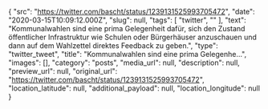 {
  "src": "https://twitter.com/bascht/status/1239131525993705472",
  "date": "2020-03-15T10:09:12.000Z",
  "slug": null,
  "tags": [
    "twitter",
    ""
  ],
  "text": "Kommunalwahlen sind eine prima Gelegenheit dafür, sich den Zustand öffentlicher Infrastruktur wie Schulen oder Bürgerhäuser anzuschauen und dann auf dem Wahlzettel direktes Feedback zu geben.",
  "type": "twitter_tweet",
  "title": "Kommunalwahlen sind eine prima Gelegenhe…",
  "images": [],
  "category": "posts",
  "media_url": null,
  "description": null,
  "preview_url": null,
  "original_url": "https://twitter.com/bascht/status/1239131525993705472",
  "location_latitude": null,
  "additional_payload": null,
  "location_longitude": null
}
